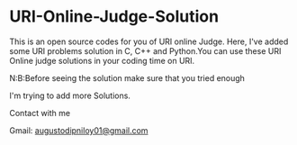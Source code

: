 # URI-Online-Judge-Solution
This is an open source codes for you of URI online Judge.
Here, I've added some URI problems solution in C, C++ and Python.You can use these URI Online judge solutions in your coding time on URI.

N:B:Before seeing the solution make sure that you tried enough

I'm trying to add more Solutions.

Contact with me

Gmail: augustodipniloy01@gmail.com
